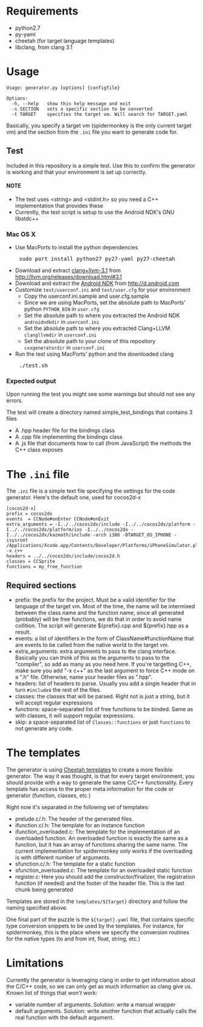 # Requirements

* python2.7
* py-yaml
* cheetah (for target language templates)
* libclang, from clang 3.1

# Usage

    Usage: generator.py [options] {configfile}
    
    Options:
      -h, --help   show this help message and exit
      -s SECTION   sets a specific section to be converted
      -t TARGET    specifies the target vm. Will search for TARGET.yaml

Basically, you specify a target vm (spidermonkey is the only current target vm) and the section from
the `.ini` file you want to generate code for.

## Test

Included in this repository is a simple test. Use this to confirm the generator is working and that your environment is set up correctly.

#### NOTE

* The test uses &lt;string&gt; and &lt;stdint.h&gt; so you need a C++ implementation that provides these
* Currently, the test script is setup to use the Android NDK's GNU libstdc++

### Mac OS X

* Use MacPorts to install the python dependencies

<pre>
    sudo port install python27 py27-yaml py27-cheetah
</pre>

* Download and extract [clang+llvm-3.1](http://llvm.org/releases/3.1/clang+llvm-3.1-x86_64-apple-darwin11.tar.gz) from http://llvm.org/releases/download.html#3.1
* Download and extract the [Android NDK](http://dl.google.com/android/ndk/android-ndk-r8c-darwin-x86.tar.bz2) from http://d.android.com
* Customize `test/userconf.ini` and `test/user.cfg` for your environment
  * Copy the userconf.ini.sample and user.cfg.sample
  * Since we are using MacPorts, set the absolute path to MacPorts' python `PYTHON_BIN` in `user.cfg`
  * Set the absolute path to where you extracted the Android NDK `androidndkdir`  in `userconf.ini`
  * Set the absolute path to where you extracted Clang+LLVM `clangllvmdir`  in `userconf.ini`
  * Set the absolute path to your clone of this repository `cxxgeneratordir` in `userconf.ini`
* Run the test using MacPorts' python and the downloaded clang

<pre>
    ./test.sh
</pre>

### Expected output

Upon running the test you might see some warnings but should not see any errors.

The test will create a directory named simple_test_bindings that contains 3 files

* A .hpp header file for the bindings class
* A .cpp file implementing the bindings class
* A .js file that documents how to call (from JavaScript) the methods the C++ class exposes

# The `.ini` file

The `.ini` file is a simple text file specifying the settings for the code generator. Here's the
default one, used for cocos2d-x

    [cocos2d-x]
    prefix = cocos2dx
    events  = CCNode#onEnter CCNode#onExit
    extra_arguments = -I../../cocos2dx/include -I../../cocos2dx/platform -I../../cocos2dx/platform/ios -I../../cocos2dx -I../../cocos2dx/kazmath/include -arch i386 -DTARGET_OS_IPHONE -isysroot /Applications/Xcode.app/Contents/Developer/Platforms/iPhoneSimulator.platform/Developer/SDKs/iPhoneSimulator5.1.sdk -x c++
    headers = ../../cocos2dx/include/cocos2d.h
    classes = CCSprite
    functions = my_free_function

## Required sections

* prefix: the prefix for the project. Must be a valid identifier for the language of the target vm.
  Most of the time, the name will be intermixed between the class name and the function name, since
  all generated (probably) will be free functions, we do that in order to avoid name collition. The
  script will generate ${prefix}.cpp and ${prefix}.hpp as a result.
* events: a list of identifiers in the form of ClassName#functionName that are events to be called
  from the native world to the target vm.
* extra_arguments: extra arguments to pass to the clang interface. Basically you can think of this
  as the arguments to pass to the "compiler", so add as many as you need here. If you're targetting
  C++, make sure you add "-x c++" as the last argument to force C++ mode on a ".h" file. Otherwise,
  name your header files as ".hpp".
* headers: list of headers to parse. Usually you add a single header that in turn `#include`s the
  rest of the files.
* classes: the classes that will be parsed. Right not is just a string, but it will accept regular
  expressions
* functions: space-separated list of free functions to be binded. Same as with classes, it will
  support regular expressions.
* skip: a space-separated list of `Classes::functions` or just `functions` to not generate any code.

# The templates

The generator is using [Cheetah templates](http://www.cheetahtemplate.org/) to create a more
flexible generator. The way it was thought, is that for every target environment, you should provide
with a way to generate the same C/C++ functionality. Every template has access to the proper meta
information for the code or generator (function, classes, etc.)

Right now it's separated in the following set of templates:

* prelude.c/.h: The header of the generated files.
* ifunction.c/.h: The template for an instance function
* ifunction_overloaded.c: The template for the implementation of an overloaded function. An
  overloaded function is exactly the same as a function, but it has an array of functions sharing
  the same name. The current implementation for spidermonkey only works if the overloading is with
  different number of arguments.
* sfunction.c/.h: The template for a static function
* sfunction_overloaded.c: The template for an overloaded static function
* register.c: Here you should add the constructor/finalizer, the registration function (if needed)
  and the footer of the header file. This is the last chunk being generated

Templates are stored in the `templates/${target}` directory and follow the naming specified above.

One final part of the puzzle is the `${target}.yaml` file, that contains specific type conversion
snippets to be used by the templates. For instance, for spidermonkey, this is the place where we
specify the conversion routines for the native types (to and from int, float, string, etc.)

# Limitations

Currently the generator is leveraging clang in order to get information about the C/C++ code, so we
can only get as much information as clang give us. Known list of things that won't work:

* variable number of arguments. Solution: write a manual wrapper
* default arguments. Solution: write another function that actually calls the real function with the
  default argument.

